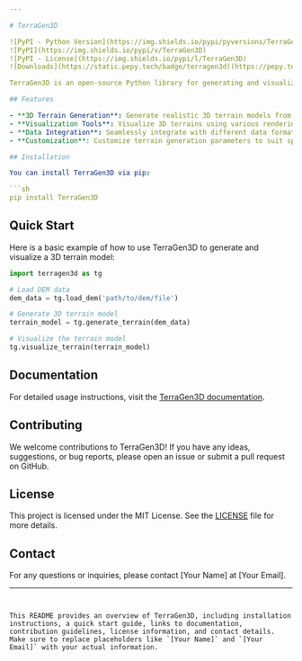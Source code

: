 ```yaml
---

# TerraGen3D

![PyPI - Python Version](https://img.shields.io/pypi/pyversions/TerraGen3D)
![PyPI](https://img.shields.io/pypi/v/TerraGen3D)
![PyPI - License](https://img.shields.io/pypi/l/TerraGen3D)
![Downloads](https://static.pepy.tech/badge/terragen3d)(https://pepy.tech/project/terragen3d)

TerraGen3D is an open-source Python library for generating and visualizing 3D terrain models. It provides tools for creating realistic 3D landscapes from various data sources, enabling easy integration and use in geospatial projects.

## Features

- **3D Terrain Generation**: Generate realistic 3D terrain models from DEM (Digital Elevation Models) and other data sources.
- **Visualization Tools**: Visualize 3D terrains using various rendering options and export capabilities.
- **Data Integration**: Seamlessly integrate with different data formats and sources for flexible terrain modeling.
- **Customization**: Customize terrain generation parameters to suit specific project requirements.

## Installation

You can install TerraGen3D via pip:

```sh
pip install TerraGen3D
```

## Quick Start

Here is a basic example of how to use TerraGen3D to generate and visualize a 3D terrain model:

```python
import terragen3d as tg

# Load DEM data
dem_data = tg.load_dem('path/to/dem/file')

# Generate 3D terrain model
terrain_model = tg.generate_terrain(dem_data)

# Visualize the terrain model
tg.visualize_terrain(terrain_model)
```

## Documentation

For detailed usage instructions, visit the [TerraGen3D documentation](https://pypi.org/project/TerraGen3D/).

## Contributing

We welcome contributions to TerraGen3D! If you have any ideas, suggestions, or bug reports, please open an issue or submit a pull request on GitHub.

## License

This project is licensed under the MIT License. See the [LICENSE](LICENSE) file for more details.

## Contact

For any questions or inquiries, please contact [Your Name] at [Your Email].

---
```


This README provides an overview of TerraGen3D, including installation instructions, a quick start guide, links to documentation, contribution guidelines, license information, and contact details. Make sure to replace placeholders like `[Your Name]` and `[Your Email]` with your actual information.
